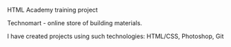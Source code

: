 HTML Academy training project

Technomart - online store of building materials.

I have created projects using such technologies: HTML/CSS, Photoshop, Git


